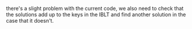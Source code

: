 there's a slight problem with the current code, we also need to check that the
solutions add up to the keys in the IBLT and find another solution in the case
that it doesn't.
